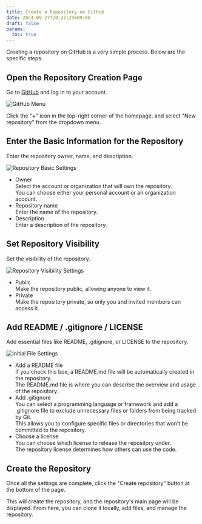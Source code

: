 ```yaml
---
title: Create a Repository on GitHub
date: 2024-09-27T20:27:23+09:00
draft: false
params:
  toc: true
---
```


Creating a repository on GitHub is a very simple process. Below are the specific steps.

## Open the Repository Creation Page

Go to [GitHub](https://github.com/) and log in to your account.

![GitHub Menu](images/github-new-repository.webp)

Click the "+" icon in the top-right corner of the homepage, and select "New repository" from the dropdown menu.

## Enter the Basic Information for the Repository

Enter the repository owner, name, and description.

![Repository Basic Settings](images/github-repository-basic-settings.webp)

- Owner  
  Select the account or organization that will own the repository.  
  You can choose either your personal account or an organization account.
- Repository name  
  Enter the name of the repository.
- Description  
  Enter a description of the repository.

## Set Repository Visibility

Set the visibility of the repository.

![Repository Visibility Settings](images/github-repository-visibility-setting.webp)

- Public  
  Make the repository public, allowing anyone to view it.
- Private  
  Make the repository private, so only you and invited members can access it.

## Add README / .gitignore / LICENSE

Add essential files like README, .gitignore, or LICENSE to the repository.

![Initial File Settings](images/github-repository-initial-file-settings.webp)

- Add a README file  
  If you check this box, a README.md file will be automatically created in the repository.  
  The README.md file is where you can describe the overview and usage of the repository.
- Add .gitignore  
  You can select a programming language or framework and add a .gitignore file to exclude unnecessary files or folders from being tracked by Git.  
  This allows you to configure specific files or directories that won’t be committed to the repository.
- Choose a license  
  You can choose which license to release the repository under.  
  The repository license determines how others can use the code.

## Create the Repository

Once all the settings are complete, click the "Create repository" button at the bottom of the page.

This will create the repository, and the repository's main page will be displayed. From here, you can clone it locally, add files, and manage the repository.
